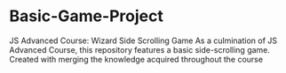 # Basic-Game-Project
JS Advanced Course: Wizard Side Scrolling Game
As a culmination of JS Advanced Course, this
repository features a basic side-scrolling game.
Created with merging the knowledge acquired
throughout the course
